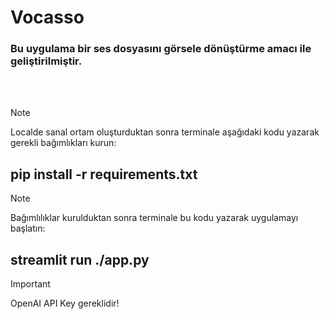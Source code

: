 # Vocasso
###  Bu uygulama bir ses dosyasını görsele dönüştürme amacı ile geliştirilmiştir.

<br>
<br>

> [!NOTE]
> Localde sanal ortam oluşturduktan sonra terminale aşağıdaki kodu yazarak gerekli bağımlıkları kurun: 
## pip install -r requirements.txt

> [!NOTE]
> Bağımlılıklar kurulduktan sonra terminale bu kodu yazarak uygulamayı başlatın: 
## streamlit run ./app.py


> [!IMPORTANT]
> OpenAI API Key gereklidir!
